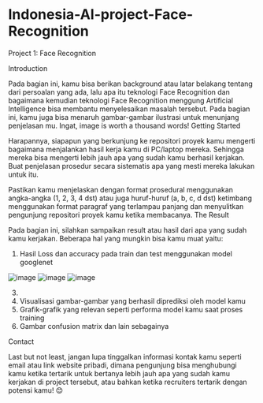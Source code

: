 # Indonesia-AI-project-Face-Recognition
Project 1: Face Recognition

Introduction

Pada bagian ini, kamu bisa berikan background atau latar belakang tentang dari persoalan yang
ada, lalu apa itu teknologi Face Recognition dan bagaimana kemudian teknologi Face
Recognition menggung Artificial Intelligence bisa membantu menyelesaikan masalah tersebut.
Pada bagian ini, kamu juga bisa menaruh gambar-gambar ilustrasi untuk menunjang penjelasan
mu. Ingat, image is worth a thousand words!
Getting Started

Harapannya, siapapun yang berkunjung ke repositori proyek kamu mengerti bagaimana
menjalankan hasil kerja kamu di PC/laptop mereka. Sehingga mereka bisa mengerti lebih jauh
apa yang sudah kamu berhasil kerjakan. Buat penjelasan prosedur secara sistematis apa yang
mesti mereka lakukan untuk itu.

Pastikan kamu menjelaskan dengan format prosedural menggunakan angka-angka (1, 2, 3, 4
dst) atau juga huruf-huruf (a, b, c, d dst) ketimbang menggunakan format paragraf yang
terlampau panjang dan menyulitkan pengunjung repositori proyek kamu ketika membacanya.
The Result

Pada bagian ini, silahkan sampaikan result atau hasil dari apa yang sudah kamu kerjakan.
Beberapa hal yang mungkin bisa kamu muat yaitu:
1. Hasil Loss dan accuracy pada train dan test menggunakan model googlenet
   
![image](https://github.com/daniui/Indonesia-AI-project-Face-Recognition/assets/120458194/704bc1a5-66f2-4df1-bc58-d7cb34736671)
![image](https://github.com/daniui/Indonesia-AI-project-Face-Recognition/assets/120458194/c49d3f83-1d35-4814-bdfb-9a10416c8f50)
![image](https://github.com/daniui/Indonesia-AI-project-Face-Recognition/assets/120458194/91c34fc4-d044-4b26-9a24-75fbe0cf6dd9)

3. 
4. Visualisasi gambar-gambar yang berhasil diprediksi oleh model kamu
5. Grafik-grafik yang relevan seperti performa model kamu saat proses training
6. Gambar confusion matrix dan lain sebagainya

Contact

Last but not least, jangan lupa tinggalkan informasi kontak kamu seperti email atau link website
pribadi, dimana pengunjung bisa menghubungi kamu ketika tertarik untuk bertanya lebih jauh
apa yang sudah kamu kerjakan di project tersebut, atau bahkan ketika recruiters tertarik dengan
potensi kamu! 😊
